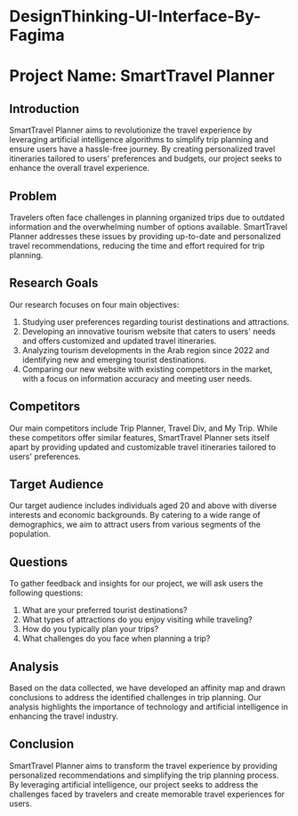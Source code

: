 # DesignThinking-UI-Interface-By-Fagima

# Project Name: SmartTravel Planner

## Introduction
SmartTravel Planner aims to revolutionize the travel experience by leveraging artificial intelligence algorithms to simplify trip planning and ensure users have a hassle-free journey. By creating personalized travel itineraries tailored to users' preferences and budgets, our project seeks to enhance the overall travel experience.

## Problem
Travelers often face challenges in planning organized trips due to outdated information and the overwhelming number of options available. SmartTravel Planner addresses these issues by providing up-to-date and personalized travel recommendations, reducing the time and effort required for trip planning.

## Research Goals
Our research focuses on four main objectives:
1. Studying user preferences regarding tourist destinations and attractions.
2. Developing an innovative tourism website that caters to users' needs and offers customized and updated travel itineraries.
3. Analyzing tourism developments in the Arab region since 2022 and identifying new and emerging tourist destinations.
4. Comparing our new website with existing competitors in the market, with a focus on information accuracy and meeting user needs.

## Competitors
Our main competitors include Trip Planner, Travel Div, and My Trip. While these competitors offer similar features, SmartTravel Planner sets itself apart by providing updated and customizable travel itineraries tailored to users' preferences.

## Target Audience
Our target audience includes individuals aged 20 and above with diverse interests and economic backgrounds. By catering to a wide range of demographics, we aim to attract users from various segments of the population.

## Questions
To gather feedback and insights for our project, we will ask users the following questions:
1. What are your preferred tourist destinations?
2. What types of attractions do you enjoy visiting while traveling?
3. How do you typically plan your trips?
4. What challenges do you face when planning a trip?

## Analysis
Based on the data collected, we have developed an affinity map and drawn conclusions to address the identified challenges in trip planning. Our analysis highlights the importance of technology and artificial intelligence in enhancing the travel industry.

## Conclusion
SmartTravel Planner aims to transform the travel experience by providing personalized recommendations and simplifying the trip planning process. By leveraging artificial intelligence, our project seeks to address the challenges faced by travelers and create memorable travel experiences for users.

